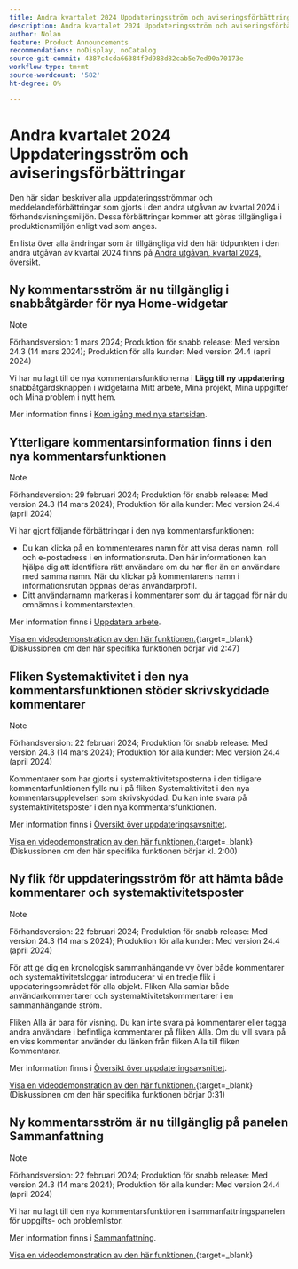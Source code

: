 ```yaml
---
title: Andra kvartalet 2024 Uppdateringsström och aviseringsförbättringar
description: Andra kvartalet 2024 Uppdateringsström och aviseringsförbättringar
author: Nolan
feature: Product Announcements
recommendations: noDisplay, noCatalog
source-git-commit: 4387c4cda66384f9d988d82cab5e7ed90a70173e
workflow-type: tm+mt
source-wordcount: '582'
ht-degree: 0%

---
```


# Andra kvartalet 2024 Uppdateringsström och aviseringsförbättringar

Den här sidan beskriver alla uppdateringsströmmar och meddelandeförbättringar som gjorts i den andra utgåvan av kvartal 2024 i förhandsvisningsmiljön. Dessa förbättringar kommer att göras tillgängliga i produktionsmiljön enligt vad som anges.

En lista över alla ändringar som är tillgängliga vid den här tidpunkten i den andra utgåvan av kvartal 2024 finns på [Andra utgåvan, kvartal 2024, översikt](/help/quicksilver/product-announcements/product-releases/24-q2-release-activity/24-q2-release-overview.md).

## Ny kommentarsström är nu tillgänglig i snabbåtgärder för nya Home-widgetar

>[!NOTE]
>
>Förhandsversion: 1 mars 2024; Produktion för snabb release: Med version 24.3 (14 mars 2024); Produktion för alla kunder: Med version 24.4 (april 2024)

Vi har nu lagt till de nya kommentarsfunktionerna i **Lägg till ny uppdatering** snabbåtgärdsknappen i widgetarna Mitt arbete, Mina projekt, Mina uppgifter och Mina problem i nytt hem.

Mer information finns i [Kom igång med nya startsidan](/help/quicksilver/workfront-basics/using-home/new-home/get-started-with-new-home.md).

## Ytterligare kommentarsinformation finns i den nya kommentarsfunktionen

>[!NOTE]
>
>Förhandsversion: 29 februari 2024; Produktion för snabb release: Med version 24.3 (14 mars 2024); Produktion för alla kunder: Med version 24.4 (april 2024)

Vi har gjort följande förbättringar i den nya kommentarsfunktionen:

* Du kan klicka på en kommenterares namn för att visa deras namn, roll och e-postadress i en informationsruta. Den här informationen kan hjälpa dig att identifiera rätt användare om du har fler än en användare med samma namn. När du klickar på kommentarens namn i informationsrutan öppnas deras användarprofil.
* Ditt användarnamn markeras i kommentarer som du är taggad för när du omnämns i kommentarstexten.

Mer information finns i [Uppdatera arbete](/help/quicksilver/workfront-basics/updating-work-items-and-viewing-updates/update-work.md).

[Visa en videodemonstration av den här funktionen.](https://video.tv.adobe.com/v/3427992/){target=_blank} (Diskussionen om den här specifika funktionen börjar vid 2:47)

## Fliken Systemaktivitet i den nya kommentarsfunktionen stöder skrivskyddade kommentarer

>[!NOTE]
>
>Förhandsversion: 22 februari 2024; Produktion för snabb release: Med version 24.3 (14 mars 2024); Produktion för alla kunder: Med version 24.4 (april 2024)

Kommentarer som har gjorts i systemaktivitetsposterna i den tidigare kommentarfunktionen fylls nu i på fliken Systemaktivitet i den nya kommentarsupplevelsen som skrivskyddad. Du kan inte svara på systemaktivitetsposter i den nya kommentarsfunktionen.

Mer information finns i [Översikt över uppdateringsavsnittet](/help/quicksilver/workfront-basics/updating-work-items-and-viewing-updates/updates-tab-overview.md).

[Visa en videodemonstration av den här funktionen.](https://video.tv.adobe.com/v/3427992/){target=_blank} (Diskussionen om den här specifika funktionen börjar kl. 2:00)

## Ny flik för uppdateringsström för att hämta både kommentarer och systemaktivitetsposter

>[!NOTE]
>
>Förhandsversion: 22 februari 2024; Produktion för snabb release: Med version 24.3 (14 mars 2024); Produktion för alla kunder: Med version 24.4 (april 2024)

För att ge dig en kronologisk sammanhängande vy över både kommentarer och systemaktivitetsloggar introducerar vi en tredje flik i uppdateringsområdet för alla objekt. Fliken Alla samlar både användarkommentarer och systemaktivitetskommentarer i en sammanhängande ström.

Fliken Alla är bara för visning. Du kan inte svara på kommentarer eller tagga andra användare i befintliga kommentarer på fliken Alla. Om du vill svara på en viss kommentar använder du länken från fliken Alla till fliken Kommentarer.

Mer information finns i [Översikt över uppdateringsavsnittet](/help/quicksilver/workfront-basics/updating-work-items-and-viewing-updates/updates-tab-overview.md).

[Visa en videodemonstration av den här funktionen.](https://video.tv.adobe.com/v/3427992/){target=_blank} (Diskussionen om den här specifika funktionen börjar 0:31)

## Ny kommentarsström är nu tillgänglig på panelen Sammanfattning

>[!NOTE]
>
>Förhandsversion: 22 februari 2024; Produktion för snabb release: Med version 24.3 (14 mars 2024); Produktion för alla kunder: Med version 24.4 (april 2024)

Vi har nu lagt till den nya kommentarsfunktionen i sammanfattningspanelen för uppgifts- och problemlistor.

Mer information finns i [Sammanfattning](/help/quicksilver/workfront-basics/the-new-workfront-experience/summary-overview.md).

[Visa en videodemonstration av den här funktionen.](https://video.tv.adobe.com/v/3427991/){target=_blank}
